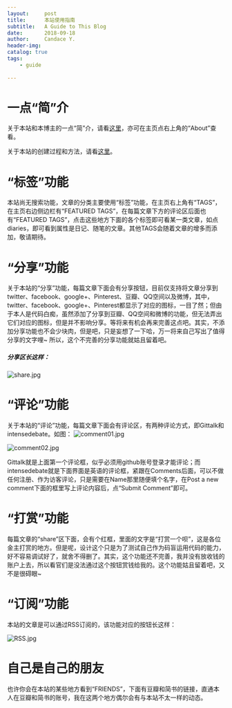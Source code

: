 ```yaml
---
layout:     post
title:      本站使用指南 
subtitle:   A Guide to This Blog
date:       2018-09-18
author:     Candace Y.
header-img: 
catalog: true
tags:
    - guide
    
---
```


# 一点“简”介
关于本站和本博主的一点“简”介，请看[这里](https://candaceycan.github.io/about/)，亦可在主页点右上角的“About”查看。

关于本站的创建过程和方法，请看[这里](https://github.com/CandaceYcan/CandaceYcan.github.io/blob/master/README.md)。

# “标签”功能
本站尚无搜索功能，文章的分类主要使用“标签”功能，在主页右上角有“TAGS”，在主页右边侧边栏有“FEATURED TAGS”，在每篇文章下方的评论区后面也有“FEATURED TAGS”，点击这些地方下面的各个标签即可看某一类文章，如点diaries，即可看到属性是日记、随笔的文章。其他TAGS会随着文章的增多而添加，敬请期待。

# “分享”功能
关于本站的“分享”功能，每篇文章下面会有分享按钮，目前仅支持将文章分享到twitter、facebook、google+、Pinterest、豆瓣、QQ空间以及微博，其中，twitter、facebook、google+、Pinterest都显示了对应的图标，一目了然；但由于本人是代码白痴，虽然添加了分享到豆瓣、QQ空间和微博的功能，但无法弄出它们对应的图标，但是并不影响分享。等将来有机会再来完善这点吧。其实，不添加分享功能也不会少块肉，但是吧，只是妄想了一下哈，万一将来自己写出了值得分享的文字哩~ 所以，这个不完善的分享功能就姑且留着吧。

##### 分享区长这样：
![share.jpg](https://upload-images.jianshu.io/upload_images/1343920-ee2fa1f42f368ee3.jpg?imageMogr2/auto-orient/strip%7CimageView2/2/w/1240)

# “评论”功能
关于本站的“评论”功能，每篇文章下面会有评论区，有两种评论方式，即Gittalk和intensedebate。如图：
![comment01.jpg](https://upload-images.jianshu.io/upload_images/1343920-68f1d73ff979cf69.jpg?imageMogr2/auto-orient/strip%7CimageView2/2/w/1240)

![comment02.jpg](https://upload-images.jianshu.io/upload_images/1343920-c042d957546c228e.jpg?imageMogr2/auto-orient/strip%7CimageView2/2/w/1240)

Gittalk就是上面第一个评论框，似乎必须用github账号登录才能评论；而intensedebate就是下面界面是英语的评论框，紧跟在Comments后面，可以不做任何注册、作为访客评论，只是需要在Name那里随便填个名字，在Post a new comment下面的框里写上评论内容后，点“Submit Comment”即可。

# “打赏”功能
每篇文章的“share”区下面，会有个红框，里面的文字是“打赏一个呗”，这是各位金主打赏的地方。但是呢，设计这个只是为了测试自己作为码盲运用代码的能力，好不容易调试好了，就舍不得删了。其实，这个功能还不完善，我并没有放收钱的账户上去，所以看官们是没法通过这个按钮赏钱给我的。这个功能姑且留着吧，又不是很碍眼~

# “订阅”功能
本站的文章是可以通过RSS订阅的，该功能对应的按钮长这样：

![RSS.jpg](https://upload-images.jianshu.io/upload_images/1343920-fbd403fd11d94eae.jpg?imageMogr2/auto-orient/strip%7CimageView2/2/w/1240)

# 自己是自己的朋友
也许你会在本站的某些地方看到“FRIENDS”，下面有豆瓣和简书的链接，直通本人在豆瓣和简书的账号，我在这两个地方偶尔会有与本站不太一样的动态。
